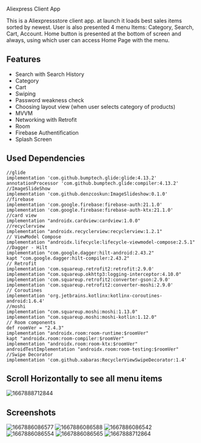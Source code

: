 Aliexpress Client App

This is a Aliexpressstore client app. at launch it loads best sales items sorted by newest.
User is also presented 4 menu Items: Category, Search, Cart, Account.
Home button is presented at the bottom of screen and always, using which user can access Home Page with the menu.


## Features

- Search with Search History
- Category
- Cart
- Swiping
- Password weakness check
- Choosing layout view (when user selects category of products)
- MVVM
- Networking with Retrofit
- Room
- Firebase Authentification
- Splash Screen

## Used Dependencies
    //glide
    implementation 'com.github.bumptech.glide:glide:4.13.2'
    annotationProcessor 'com.github.bumptech.glide:compiler:4.13.2'
    //ImageSlideShow
    implementation 'com.github.denzcoskun:ImageSlideshow:0.1.0'
    //firebase
    implementation 'com.google.firebase:firebase-auth:21.1.0'
    implementation 'com.google.firebase:firebase-auth-ktx:21.1.0'
    //card view
    implementation "androidx.cardview:cardview:1.0.0"
    //recyclerview
    implementation "androidx.recyclerview:recyclerview:1.2.1"
    // ViewModel Compose
    implementation "androidx.lifecycle:lifecycle-viewmodel-compose:2.5.1"
    //Dagger - Hilt
    implementation "com.google.dagger:hilt-android:2.43.2"
    kapt "com.google.dagger:hilt-compiler:2.43.2"
    // Retrofit
    implementation 'com.squareup.retrofit2:retrofit:2.9.0'
    implementation "com.squareup.okhttp3:logging-interceptor:4.10.0"
    implementation 'com.squareup.retrofit2:converter-gson:2.9.0'
    implementation 'com.squareup.retrofit2:converter-moshi:2.9.0'
    // Coroutines
    implementation 'org.jetbrains.kotlinx:kotlinx-coroutines-android:1.6.4'
    //moshi
    implementation "com.squareup.moshi:moshi:1.13.0"
    implementation "com.squareup.moshi:moshi-kotlin:1.12.0"
    // Room components
    def roomVer = "2.4.3"
    implementation "androidx.room:room-runtime:$roomVer"
    kapt "androidx.room:room-compiler:$roomVer"
    implementation "androidx.room:room-ktx:$roomVer"
    androidTestImplementation "androidx.room:room-testing:$roomVer"
    //Swipe Decorator
    implementation 'com.github.xabaras:RecyclerViewSwipeDecorator:1.4'
    
## Scroll Horizontally to see all menu items
![1667888712844](https://user-images.githubusercontent.com/85778941/200491349-a2e6aa76-32ad-45ce-bcb7-9010b3c4fac8.jpg)


## Screenshots
![1667886086577](https://user-images.githubusercontent.com/85778941/200484643-8c770b2e-6eee-4f66-aec2-991021be8114.jpg)
![1667886086588](https://user-images.githubusercontent.com/85778941/200484650-29f5945d-1622-4977-b463-9e503ac8aa8c.jpg)
![1667886086542](https://user-images.githubusercontent.com/85778941/200484655-de13bfe5-ec64-43a3-befb-773d88586dba.jpg)
![1667886086554](https://user-images.githubusercontent.com/85778941/200484656-28d923e9-0fba-4c38-b605-5a8a0058ce65.jpg)
![1667886086565](https://user-images.githubusercontent.com/85778941/200484663-70807874-f72c-45eb-b905-4ef1fdd647a9.jpg)
![1667888712864](https://user-images.githubusercontent.com/85778941/200490850-18fe2202-4c03-405f-ba30-198764a90c3b.jpg)

